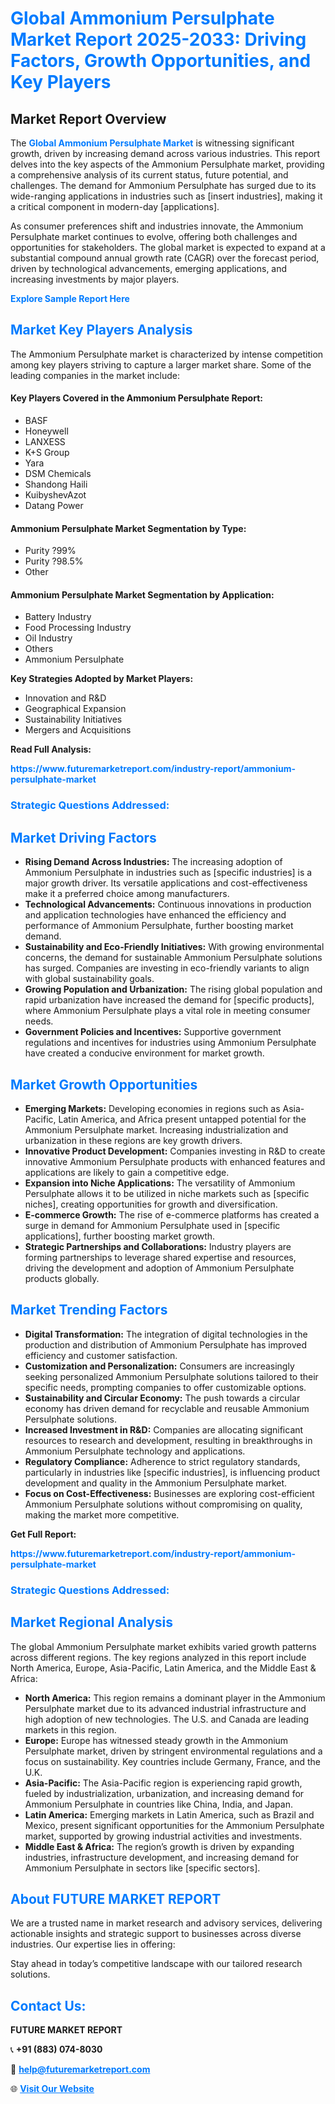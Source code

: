 <h1 style="color: #007BFF;">Global Ammonium Persulphate Market Report 2025-2033: Driving Factors, Growth Opportunities, and Key Players</h1>

<section id="overview">
<h2>Market Report Overview</h2>
<p>The <a href="https://www.futuremarketreport.com/industry-report/ammonium-persulphate-market" style="color: #007BFF; text-decoration: none;"><strong>Global Ammonium Persulphate Market</strong></a> is witnessing significant growth, driven by increasing demand across various industries. This report delves into the key aspects of the Ammonium Persulphate market, providing a comprehensive analysis of its current status, future potential, and challenges. The demand for Ammonium Persulphate has surged due to its wide-ranging applications in industries such as [insert industries], making it a critical component in modern-day [applications].</p>
<p>As consumer preferences shift and industries innovate, the Ammonium Persulphate market continues to evolve, offering both challenges and opportunities for stakeholders. The global market is expected to expand at a substantial compound annual growth rate (CAGR) over the forecast period, driven by technological advancements, emerging applications, and increasing investments by major players.</p>
</section>

<section id="overview">
<p><a href="https://www.futuremarketreport.com/request-sample/reportId=111260" style="color: #007BFF; text-decoration: none;"><strong>Explore Sample Report Here</strong></a></p>
</section>

<section id="key-players">
<h2 style="color: #007BFF;">Market Key Players Analysis</h2>
<p>The Ammonium Persulphate market is characterized by intense competition among key players striving to capture a larger market share. Some of the leading companies in the market include:</p>
<h4>Key Players Covered in the Ammonium Persulphate Report:</h4>
<ul><li>BASF</li><li>Honeywell</li><li>LANXESS</li><li>K+S Group</li><li>Yara</li><li>DSM Chemicals</li><li>Shandong Haili</li><li>KuibyshevAzot</li><li>Datang Power</li></ul>
<h4>Ammonium Persulphate Market Segmentation by Type:</h4>
<ul><li>Purity ?99%</li><li>Purity ?98.5%</li><li>Other</li></ul>

<h4>Ammonium Persulphate Market Segmentation by Application:</h4>
<ul><li>Battery Industry</li><li>Food Processing Industry</li><li>Oil Industry</li><li>Others</li><li>Ammonium Persulphate</li></ul>
<p><strong>Key Strategies Adopted by Market Players:</strong></p>
<ul>
<li>Innovation and R&D</li>
<li>Geographical Expansion</li>
<li>Sustainability Initiatives</li>
<li>Mergers and Acquisitions</li>
</ul>
</section>

<section>
<p><strong>Read Full Analysis: </strong></p><a href="https://www.futuremarketreport.com/industry-report/ammonium-persulphate-market" style="color: #007BFF; text-decoration: none;"><strong>https://www.futuremarketreport.com/industry-report/ammonium-persulphate-market</strong></a>
<h3 style="color: #007BFF;">Strategic Questions Addressed:</h3>
</section>

<section id="driving-factors">
<h2 style="color: #007BFF;">Market Driving Factors</h2>
<ul>
<li><strong>Rising Demand Across Industries:</strong> The increasing adoption of Ammonium Persulphate in industries such as [specific industries] is a major growth driver. Its versatile applications and cost-effectiveness make it a preferred choice among manufacturers.</li>
<li><strong>Technological Advancements:</strong> Continuous innovations in production and application technologies have enhanced the efficiency and performance of Ammonium Persulphate, further boosting market demand.</li>
<li><strong>Sustainability and Eco-Friendly Initiatives:</strong> With growing environmental concerns, the demand for sustainable Ammonium Persulphate solutions has surged. Companies are investing in eco-friendly variants to align with global sustainability goals.</li>
<li><strong>Growing Population and Urbanization:</strong> The rising global population and rapid urbanization have increased the demand for [specific products], where Ammonium Persulphate plays a vital role in meeting consumer needs.</li>
<li><strong>Government Policies and Incentives:</strong> Supportive government regulations and incentives for industries using Ammonium Persulphate have created a conducive environment for market growth.</li>
</ul>
</section>

<section id="growth-opportunities">
<h2 style="color: #007BFF;">Market Growth Opportunities</h2>
<ul>
<li><strong>Emerging Markets:</strong> Developing economies in regions such as Asia-Pacific, Latin America, and Africa present untapped potential for the Ammonium Persulphate market. Increasing industrialization and urbanization in these regions are key growth drivers.</li>
<li><strong>Innovative Product Development:</strong> Companies investing in R&D to create innovative Ammonium Persulphate products with enhanced features and applications are likely to gain a competitive edge.</li>
<li><strong>Expansion into Niche Applications:</strong> The versatility of Ammonium Persulphate allows it to be utilized in niche markets such as [specific niches], creating opportunities for growth and diversification.</li>
<li><strong>E-commerce Growth:</strong> The rise of e-commerce platforms has created a surge in demand for Ammonium Persulphate used in [specific applications], further boosting market growth.</li>
<li><strong>Strategic Partnerships and Collaborations:</strong> Industry players are forming partnerships to leverage shared expertise and resources, driving the development and adoption of Ammonium Persulphate products globally.</li>
</ul>
</section>

<section id="trending-factors">
<h2 style="color: #007BFF;">Market Trending Factors</h2>
<ul>
<li><strong>Digital Transformation:</strong> The integration of digital technologies in the production and distribution of Ammonium Persulphate has improved efficiency and customer satisfaction.</li>
<li><strong>Customization and Personalization:</strong> Consumers are increasingly seeking personalized Ammonium Persulphate solutions tailored to their specific needs, prompting companies to offer customizable options.</li>
<li><strong>Sustainability and Circular Economy:</strong> The push towards a circular economy has driven demand for recyclable and reusable Ammonium Persulphate solutions.</li>
<li><strong>Increased Investment in R&D:</strong> Companies are allocating significant resources to research and development, resulting in breakthroughs in Ammonium Persulphate technology and applications.</li>
<li><strong>Regulatory Compliance:</strong> Adherence to strict regulatory standards, particularly in industries like [specific industries], is influencing product development and quality in the Ammonium Persulphate market.</li>
<li><strong>Focus on Cost-Effectiveness:</strong> Businesses are exploring cost-efficient Ammonium Persulphate solutions without compromising on quality, making the market more competitive.</li>
</ul>
</section>

<section>
<p><strong>Get Full Report: </strong></p><a href="https://www.futuremarketreport.com/industry-report/ammonium-persulphate-market" style="color: #007BFF; text-decoration: none;"><strong>https://www.futuremarketreport.com/industry-report/ammonium-persulphate-market</strong></a>
<h3 style="color: #007BFF;">Strategic Questions Addressed:</h3>
</section>


<section id="regional-analysis">
<h2 style="color: #007BFF;">Market Regional Analysis</h2>
<p>The global Ammonium Persulphate market exhibits varied growth patterns across different regions. The key regions analyzed in this report include North America, Europe, Asia-Pacific, Latin America, and the Middle East & Africa:</p>
<ul>
<li><strong>North America:</strong> This region remains a dominant player in the Ammonium Persulphate market due to its advanced industrial infrastructure and high adoption of new technologies. The U.S. and Canada are leading markets in this region.</li>
<li><strong>Europe:</strong> Europe has witnessed steady growth in the Ammonium Persulphate market, driven by stringent environmental regulations and a focus on sustainability. Key countries include Germany, France, and the U.K.</li>
<li><strong>Asia-Pacific:</strong> The Asia-Pacific region is experiencing rapid growth, fueled by industrialization, urbanization, and increasing demand for Ammonium Persulphate in countries like China, India, and Japan.</li>
<li><strong>Latin America:</strong> Emerging markets in Latin America, such as Brazil and Mexico, present significant opportunities for the Ammonium Persulphate market, supported by growing industrial activities and investments.</li>
<li><strong>Middle East & Africa:</strong> The region’s growth is driven by expanding industries, infrastructure development, and increasing demand for Ammonium Persulphate in sectors like [specific sectors].</li>
</ul>
</section>

<footer>
<h2 style="color: #007BFF;">About FUTURE MARKET REPORT</h2>
<p>We are a trusted name in market research and advisory services, delivering actionable insights and strategic support to businesses across diverse industries. Our expertise lies in offering:</p>

<p>Stay ahead in today’s competitive landscape with our tailored research solutions.</p>

<h2 style="color: #007BFF;">Contact Us:</h2>
<p><strong>FUTURE MARKET REPORT</strong></p>
<p>📞 <strong>+91 (883) 074-8030</strong></p>
<p>📧 <strong><a href="mailto:help@futuremarketreport.com" style="color: #007BFF;">help@futuremarketreport.com</a></strong></p>
<p>🌐 <strong><a href="https://www.futuremarketreport.com/" style="color: #007BFF;">Visit Our Website</a></strong></p>
</footer>